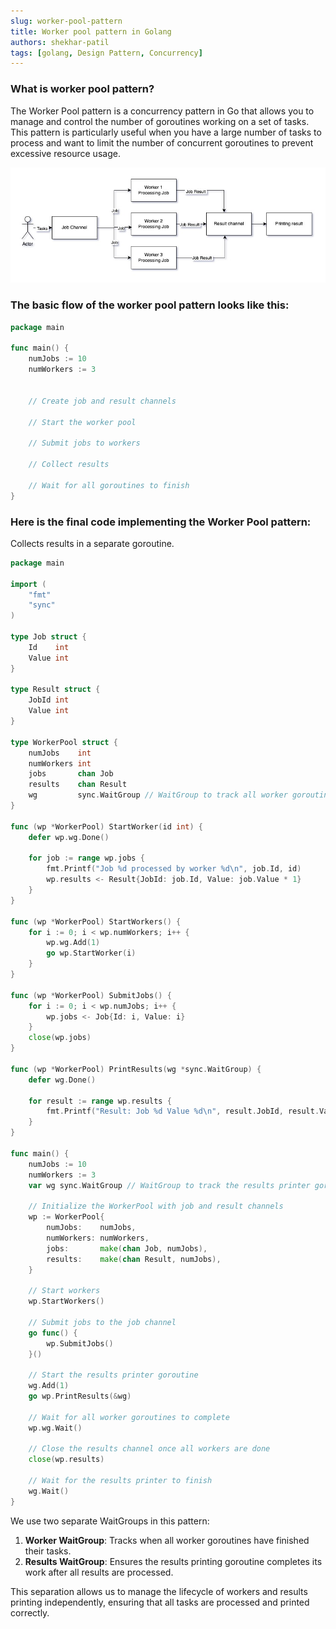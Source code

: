 ```yaml
---
slug: worker-pool-pattern
title: Worker pool pattern in Golang
authors: shekhar-patil
tags: [golang, Design Pattern, Concurrency]
---
```


### What is worker pool pattern?

The Worker Pool pattern is a concurrency pattern in Go that allows you to manage and control the number of goroutines working on a set of tasks. This pattern is particularly useful when you have a large number of tasks to process and want to limit the number of concurrent goroutines to prevent excessive resource usage.

![Worker pool pattern](./worker-pool-pattern.jpg)

<!--truncate-->

### The basic flow of the worker pool pattern looks like this:

```go
package main

func main() {
	numJobs := 10
	numWorkers := 3


	// Create job and result channels
	
	// Start the worker pool

	// Submit jobs to workers

	// Collect results

	// Wait for all goroutines to finish
}
```

### Here is the final code implementing the Worker Pool pattern:

Collects results in a separate goroutine. 

```go 
package main

import (
	"fmt"
	"sync"
)

type Job struct {
	Id    int
	Value int
}

type Result struct {
	JobId int
	Value int
}

type WorkerPool struct {
	numJobs    int
	numWorkers int
	jobs       chan Job
	results    chan Result
	wg         sync.WaitGroup // WaitGroup to track all worker goroutines
}

func (wp *WorkerPool) StartWorker(id int) {
	defer wp.wg.Done()

	for job := range wp.jobs {
		fmt.Printf("Job %d processed by worker %d\n", job.Id, id)
		wp.results <- Result{JobId: job.Id, Value: job.Value * 1}
	}
}

func (wp *WorkerPool) StartWorkers() {
	for i := 0; i < wp.numWorkers; i++ {
		wp.wg.Add(1)
		go wp.StartWorker(i)
	}
}

func (wp *WorkerPool) SubmitJobs() {
	for i := 0; i < wp.numJobs; i++ {
		wp.jobs <- Job{Id: i, Value: i}
	}
	close(wp.jobs)
}

func (wp *WorkerPool) PrintResults(wg *sync.WaitGroup) {
	defer wg.Done()

	for result := range wp.results {
		fmt.Printf("Result: Job %d Value %d\n", result.JobId, result.Value)
	}
}

func main() {
	numJobs := 10
	numWorkers := 3
	var wg sync.WaitGroup // WaitGroup to track the results printer goroutine

	// Initialize the WorkerPool with job and result channels
	wp := WorkerPool{
		numJobs:    numJobs,
		numWorkers: numWorkers,
		jobs:       make(chan Job, numJobs),
		results:    make(chan Result, numJobs),
	}

	// Start workers
	wp.StartWorkers()

	// Submit jobs to the job channel
	go func() {
		wp.SubmitJobs()
	}()

	// Start the results printer goroutine
	wg.Add(1)
	go wp.PrintResults(&wg)

	// Wait for all worker goroutines to complete
	wp.wg.Wait()

	// Close the results channel once all workers are done
	close(wp.results)

	// Wait for the results printer to finish
	wg.Wait()
}


```

We use two separate WaitGroups in this pattern: 

1. **Worker WaitGroup**: Tracks when all worker goroutines have finished their tasks.
2. **Results WaitGroup**: Ensures the results printing goroutine completes its work after all results are processed.

This separation allows us to manage the lifecycle of workers and results printing independently, ensuring that all tasks are processed and printed correctly.